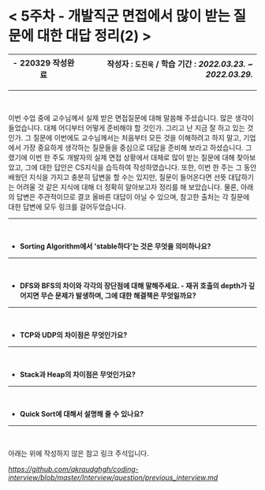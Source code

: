 # < 5주차 - 개발직군 면접에서 많이 받는 질문에 대한 대답 정리(2) >

| - 220329 작성완료 | 작성자 : `도진욱` / 학습 기간 : *2022.03.23. ~ 2022.03.29.* |
| ----------------- | ----------------------------------------------------------: |


---

<br>

 이번 수업 중에 교수님께서 실제 받은 면접질문에 대해 말씀해 주셨습니다. 많은 생각이 들었습니다. 대체 어디부터 어떻게 준비해야 할 것인가. 그리고 난 지금 잘 하고 있는 것인가. 그 질문에 이번에도 교수님께서는 처음부터 모든 것을 이해하려고 하지 말고, 기업에서 가장 중요하게 생각하는 질문들을 중심으로 대답을 준비해 보라고 하셨습니다. 그랬기에 이번 한 주도 개발자의 실제 면접 상황에서 대체로 많이 받는 질문에 대해 찾아보았고, 그에 대한 답안은 CS지식을 습득하여 작성하였습니다. 또한, 이번 한 주는 그 동안 배웠던 지식을 가지고 충분히 답변을 할 수는 있지만, 질문이 들어온다면 선뜻 대답하기는 어려울 것 같은 지식에 대해 더 정확히 알아보고자 정리를 해 보았습니다. 물론, 아래의 답변은 주관적이므로 결코 올바른 대답이 아닐 수 있으며, 참고한 출처는 각 질문에 대한 답변에 모두 링크를 걸어두었습니다.

---

<br>

- **Sorting Algorithm에서 'stable하다'는 것은 무엇을 의미하나요?**

  

---

<br>

- **DFS와 BFS의 차이와 각각의 장단점에 대해 말해주세요. - 재귀 호출의 depth가 깊어지면 무슨 문제가 발생하며, 그에 대한 해결책은 무엇일까요?**



---

<br>

- **TCP와 UDP의 차이점은 무엇인가요?**



---

<br>

- **Stack과 Heap의 차이점은 무엇인가요?**



---

<br>

- **Quick Sort에 대해서 설명해 줄 수 있나요?**

---

<br>

아래는 위에 작성하지 않은 참고 링크 주석입니다.

*https://github.com/qkraudghgh/coding-interview/blob/master/Interview/question/previous_interview.md*